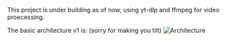 This project is under building as of now, using yt-dlp and ffmpeg for video proecessing.

The basic architecture v1 is: (sorry for making you tilt) ![Architecture](image-1.png)